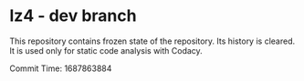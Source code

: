 # lz4 - dev branch

This repository contains frozen state of the repository.
Its history is cleared. It is used only for static code
analysis with Codacy.

Commit Time: 1687863884